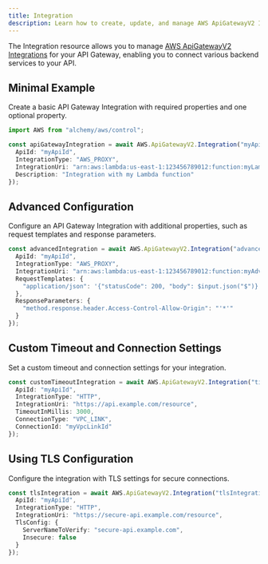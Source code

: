 ```yaml
---
title: Integration
description: Learn how to create, update, and manage AWS ApiGatewayV2 Integrations using Alchemy Cloud Control.
---
```


The Integration resource allows you to manage [AWS ApiGatewayV2 Integrations](https://docs.aws.amazon.com/apigatewayv2/latest/userguide/) for your API Gateway, enabling you to connect various backend services to your API.

## Minimal Example

Create a basic API Gateway Integration with required properties and one optional property.

```ts
import AWS from "alchemy/aws/control";

const apiGatewayIntegration = await AWS.ApiGatewayV2.Integration("myApiIntegration", {
  ApiId: "myApiId",
  IntegrationType: "AWS_PROXY",
  IntegrationUri: "arn:aws:lambda:us-east-1:123456789012:function:myLambdaFunction",
  Description: "Integration with my Lambda function"
});
```

## Advanced Configuration

Configure an API Gateway Integration with additional properties, such as request templates and response parameters.

```ts
const advancedIntegration = await AWS.ApiGatewayV2.Integration("advancedApiIntegration", {
  ApiId: "myApiId",
  IntegrationType: "AWS_PROXY",
  IntegrationUri: "arn:aws:lambda:us-east-1:123456789012:function:myAdvancedLambdaFunction",
  RequestTemplates: {
    "application/json": '{"statusCode": 200, "body": $input.json("$")}'
  },
  ResponseParameters: {
    "method.response.header.Access-Control-Allow-Origin": "'*'"
  }
});
```

## Custom Timeout and Connection Settings

Set a custom timeout and connection settings for your integration.

```ts
const customTimeoutIntegration = await AWS.ApiGatewayV2.Integration("timeoutIntegration", {
  ApiId: "myApiId",
  IntegrationType: "HTTP",
  IntegrationUri: "https://api.example.com/resource",
  TimeoutInMillis: 3000,
  ConnectionType: "VPC_LINK",
  ConnectionId: "myVpcLinkId"
});
```

## Using TLS Configuration

Configure the integration with TLS settings for secure connections.

```ts
const tlsIntegration = await AWS.ApiGatewayV2.Integration("tlsIntegration", {
  ApiId: "myApiId",
  IntegrationType: "HTTP",
  IntegrationUri: "https://secure-api.example.com/resource",
  TlsConfig: {
    ServerNameToVerify: "secure-api.example.com",
    Insecure: false
  }
});
```